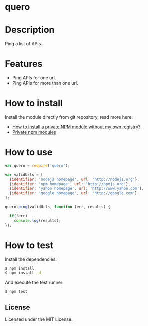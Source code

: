 quero
=====

# Description

Ping a list of APIs.

# Features

* Ping APIs for one url.
* Ping APIs for more than one url.

# How to install
Install the module directly from git repository, read more here:

* [How to install a private NPM module without my own registry?](http://stackoverflow.com/questions/10386310/how-to-install-a-private-npm-module-without-my-own-registry)
* [Private npm modules](http://debuggable.com/posts/private-npm-modules:4e68cc7d-1ac4-42d9-995a-343dcbdd56cb)

# How to use

```javascript
var quero = require('quero');

var validUrls = [
  {identifier: 'nodejs homepage', url: 'http://nodejs.org'},
  {identifier: 'npm homepage', url: 'http://npmjs.org'},
  {identifier: 'yahoo homepage', url: 'http://www.yahoo.com'},
  {identifier: 'google homepage', url: 'http://google.com'}
];

quero.ping(validUrls, function (err, results) {

  if(!err)
    console.log(results);
});
```

# How to test

Install the dependencies:

```sh
$ npm install
$ npm install -d
```
And execute the test runner:

```sh
$ npm test
```

## License

Licensed under the MIT License.

